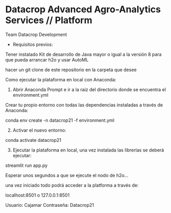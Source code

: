 # Datacrop Advanced Agro-Analytics Services // Platform
Team Datacrop Development

- Requisitos previos:

Tener instalado Kit de desarrollo de Java mayor o igual a la versión 8 para que pueda arrancar h2o y usar AutoML

hacer un git clone de este repositorio en la carpeta que desee



Como ejecutar la plataforma en local con Anaconda:

1. Abrir Anaconda Prompt e ir a la raiz del directorio donde se encuentra el environment.yml

 Crear tu propio entorno con todas las dependencias instaladas a través de Anaconda:

 conda env create -n datacrop21 -f environment.yml

2. Activar el nuevo entorno:

 conda activate datacrop21

3. Ejecutar la plataforma en local, una vez instalada las librerías se deberá ejecutar:

 streamlit run app.py

 Esperar unos segundos a que se ejecute el nodo de h2o...

una vez iniciado todo podrá acceder a la platforma a través de:

 localhost:8501 o 127.0.0.1:8501

 Usuario: Cajamar Contraseña: Datacrop21
